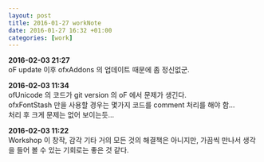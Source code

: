 ```yaml
---
layout: post
title: 2016-01-27 workNote
date: 2016-01-27 16:32 +01:00
categories: [work]
---
```

**2016-02-03 21:27**   
oF update 이후 ofxAddons 의 업데이트 때문에 좀 정신없군.   

**2016-02-03 11:34**   
ofUnicode 의 코드가 git version 의 oF 에서 문제가 생긴다.  
ofxFontStash 만을 사용할 경우는 몇가지 코드를 comment 처리를 해야 함...   
처리 후 크게 문제는 없어 보이는듯...   

**2016-02-03 11:22**  
Workshop 이 창작, 감각 기타 거의 모든 것의 해결책은 아니지만, 가끔씩 만나서 생각을 들어 볼 수 있는 기회로는 좋은 것 같다.   
